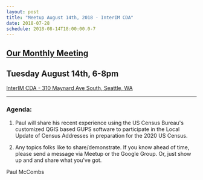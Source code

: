 ```yaml
---
layout: post
title: "Meetup August 14th, 2018 - InterIM CDA"
date: 2018-07-28
schedule: 2018-08-14T18:00:00.0-7
---
```

## [Our Monthly Meeting](https://www.meetup.com/Puget-Sound-QGIS-Users-Group/events/sgdhmpyxlbsb/)

## Tuesday August 14th, 6-8pm

[InterIM CDA - 310 Maynard Ave South, Seattle, WA](https://www.openstreetmap.org/?mlat=47.599777&mlon=-122.324669#map=18/47.59957/-122.32641)

---

### Agenda: ###

1. Paul will share his recent experience using the US Census Bureau's customized QGIS based GUPS software to participate in the Local Update of Census Addresses in preparation for the 2020 US Census.

2. Any topics folks like to share/demonstrate. If you know ahead of time, please send a message via Meetup or the Google Group. Or, just show up and and share what you've got.

Paul McCombs

